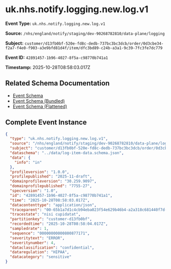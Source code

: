 # uk.nhs.notify.logging.new.log.v1

**Event Type:** `uk.nhs.notify.logging.new.log.v1`

**Source:** `/nhs/england/notify/staging/dev-90268782810/data-plane/logging`

**Subject:** `customer/d13fb0bf-520e-fd8c-dedb-737bc3bc3dcb/order/0d3cbe34-f2a7-f4e0-f903-a3e9bfd81d4f/item/dfc3bd89-c24b-a3a1-9c39-7fc3fe7dc779`

**Event ID:** `42891457-1b96-4027-8f5a-c98770b741a1`

**Timestamp:** 2025-10-28T08:58:03.017Z

## Related Schema Documentation

- [Event Schema](../log-item.schema.md)
- [Event Schema (Bundled)](../log-item.bundle.schema.md)
- [Event Schema (Flattened)](../log-item.flattened.schema.md)

## Complete Event Instance

```json
{
  "type": "uk.nhs.notify.logging.new.log.v1",
  "source": "/nhs/england/notify/staging/dev-90268782810/data-plane/logging",
  "subject": "customer/d13fb0bf-520e-fd8c-dedb-737bc3bc3dcb/order/0d3cbe34-f2a7-f4e0-f903-a3e9bfd81d4f/item/dfc3bd89-c24b-a3a1-9c39-7fc3fe7dc779",
  "dataschema": "../data/log-item-data.schema.json",
  "data": {
    "info": "in"
  },
  "profileversion": "1.0.0",
  "profilepublished": "2025-11-draft",
  "domainprofileversion": "30.259.9097",
  "domainprofilepublished": "7755-27",
  "specversion": "1.0",
  "id": "42891457-1b96-4027-8f5a-c98770b741a1",
  "time": "2025-10-28T08:58:03.017Z",
  "datacontenttype": "application/json",
  "traceparent": "00-65b1a7d1c4cb94eba023f54e629b46b4-a2a318c681440f7d-01",
  "tracestate": "nisi cupidatat",
  "partitionkey": "customer-d13fb0bf",
  "recordedtime": "2025-10-28T08:58:04.017Z",
  "sampledrate": 1,
  "sequence": "00000000000800877171",
  "severitytext": "ERROR",
  "severitynumber": 4,
  "dataclassification": "confidential",
  "dataregulation": "HIPAA",
  "datacategory": "sensitive"
}
```
